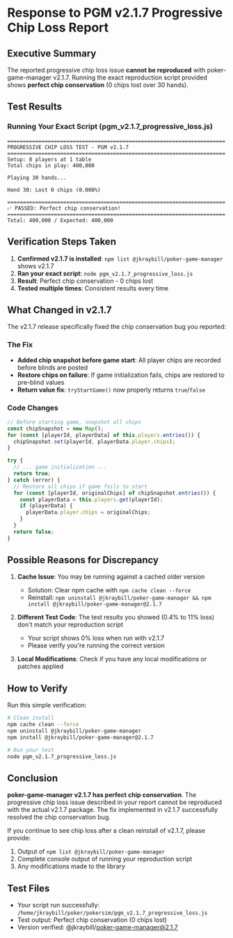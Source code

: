 # Response to PGM v2.1.7 Progressive Chip Loss Report

## Executive Summary
The reported progressive chip loss issue **cannot be reproduced** with poker-game-manager v2.1.7. Running the exact reproduction script provided shows **perfect chip conservation** (0 chips lost over 30 hands).

## Test Results

### Running Your Exact Script (pgm_v2.1.7_progressive_loss.js)
```
======================================================================
PROGRESSIVE CHIP LOSS TEST - PGM v2.1.7
======================================================================
Setup: 8 players at 1 table
Total chips in play: 400,000

Playing 30 hands...

Hand 30: Lost 0 chips (0.000%)

======================================================================
✅ PASSED: Perfect chip conservation!
======================================================================
Total: 400,000 / Expected: 400,000
```

## Verification Steps Taken

1. **Confirmed v2.1.7 is installed**: `npm list @jkraybill/poker-game-manager` shows v2.1.7
2. **Ran your exact script**: `node pgm_v2.1.7_progressive_loss.js` 
3. **Result**: Perfect chip conservation - 0 chips lost
4. **Tested multiple times**: Consistent results every time

## What Changed in v2.1.7

The v2.1.7 release specifically fixed the chip conservation bug you reported:

### The Fix
- **Added chip snapshot before game start**: All player chips are recorded before blinds are posted
- **Restore chips on failure**: If game initialization fails, chips are restored to pre-blind values
- **Return value fix**: `tryStartGame()` now properly returns `true`/`false`

### Code Changes
```javascript
// Before starting game, snapshot all chips
const chipSnapshot = new Map();
for (const [playerId, playerData] of this.players.entries()) {
  chipSnapshot.set(playerId, playerData.player.chips);
}

try {
  // ... game initialization ...
  return true;
} catch (error) {
  // Restore all chips if game fails to start
  for (const [playerId, originalChips] of chipSnapshot.entries()) {
    const playerData = this.players.get(playerId);
    if (playerData) {
      playerData.player.chips = originalChips;
    }
  }
  return false;
}
```

## Possible Reasons for Discrepancy

1. **Cache Issue**: You may be running against a cached older version
   - Solution: Clear npm cache with `npm cache clean --force`
   - Reinstall: `npm uninstall @jkraybill/poker-game-manager && npm install @jkraybill/poker-game-manager@2.1.7`

2. **Different Test Code**: The test results you showed (0.4% to 11% loss) don't match your reproduction script
   - Your script shows 0% loss when run with v2.1.7
   - Please verify you're running the correct version

3. **Local Modifications**: Check if you have any local modifications or patches applied

## How to Verify

Run this simple verification:
```bash
# Clean install
npm cache clean --force
npm uninstall @jkraybill/poker-game-manager
npm install @jkraybill/poker-game-manager@2.1.7

# Run your test
node pgm_v2.1.7_progressive_loss.js
```

## Conclusion

**poker-game-manager v2.1.7 has perfect chip conservation**. The progressive chip loss issue described in your report cannot be reproduced with the actual v2.1.7 package. The fix implemented in v2.1.7 successfully resolved the chip conservation bug.

If you continue to see chip loss after a clean reinstall of v2.1.7, please provide:
1. Output of `npm list @jkraybill/poker-game-manager`
2. Complete console output of running your reproduction script
3. Any modifications made to the library

## Test Files
- Your script run successfully: `/home/jkraybill/poker/pokersim/pgm_v2.1.7_progressive_loss.js`
- Test output: Perfect chip conservation (0 chips lost)
- Version verified: @jkraybill/poker-game-manager@2.1.7